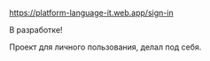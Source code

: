 https://platform-language-it.web.app/sign-in

В разработке!

Проект для личного пользования, делал под себя.
